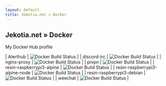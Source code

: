 ```yaml
---
layout: default
title: Jekotia.net » Docker
---
```


## Jekotia.net » Docker
My Docker Hub profile

| Alerthub | ![Docker Build Status](https://img.shields.io/docker/build/jekotia/alerthub.svg) |
| discord-irc | ![Docker Build Status](https://img.shields.io/docker/build/jekotia/discord-irc.svg) |
| nginx-proxy | ![Docker Build Status](https://img.shields.io/docker/build/jekotia/nginx-proxy.svg) |
| pivpn | ![Docker Build Status](https://img.shields.io/docker/build/jekotia/pivpn.svg) |
| resin-raspberrypi3-alpine | ![Docker Build Status](https://img.shields.io/docker/build/jekotia/resin-raspberrypi3-alpine.svg) |
| resin-raspberrypi3-alpine-node | ![Docker Build Status](https://img.shields.io/docker/build/jekotia/resin-raspberrypi3-alpine-node.svg) |
| resin-raspberrypi3-debian | ![Docker Build Status](https://img.shields.io/docker/build/jekotia/resin-raspberrypi3-debian.svg) |
| weechat | ![Docker Build Status](https://img.shields.io/docker/build/jekotia/weechat.svg) |
